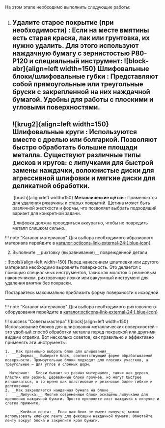 На этом этапе необходимо выполнить следующие работы:

1. __Удалите старое покрытие (при необходимости)__
:    Если на месте вмятины есть старая краска, лак или грунтовка, их нужно удалить. Для этого используют наждачную бумагу с зернистостью P80-P120 и специальный инструмент:
    ![block-abr]{align=left width=150} __Шлифовальные блоки/шлифовальные губки__
	:   Представляют собой прямоугольные или треугольные бруски с закрепленной на них наждачной бумагой. Удобны для работы с плоскими и угловыми поверхностями.
	---
	![krug2]{align=left width=150} __Шлифовальные круги__
    :    Используются вместе с дрелью или болгаркой. Позволяют быстро обработать большие площади металла. Существуют различные типы дисков и кругов: с липучками для быстрой замены наждачки, волокнистые диски для агрессивной шлифовки и мягкие диски для деликатной обработки.
	---
    ![brush]{align=left width=150} __Металлические щётки__
	:    Применяются для удаления ржавчины и старых покрытий. Щетина может быть различной жесткости и формы, что позволяет выбрать подходящий вариант для конкретной задачи.

    Шлифовка должна проводиться аккуратно, чтобы не повредить металл слишком сильно.
	
!!! note "Каталог материалов"
	Для выбора необходимого абразивного материала перейдите в [каталог:octicons-link-external-24:{.blue-icon}](https://autolevel.pro/catalog/abrazivnye_materialy/abrazivnye_gubki_bruski/)

<ol start="2" markdown><li markdown> Выполните __рихтовку (выравнивание)__ поврежденной детали</li></ol>
:    ![tools]{align=left width=150} Перед нанесением шпатлевки или другого материала необходимо выровнять поверхность. Это делается с помощью специальных инструментов, таких как молоток с резиновым наконечником, рихтовочные ложки или вакуумный инструмент для удаления вмятин без покраски.

Постарайтесь максимально приблизить форму поверхности к исходной.

---
!!! note "Каталог материалов"
	Для выбора необходимого рихтовочного оборудования перейдите в [каталог:octicons-link-external-24:{.blue-icon}](https://autolevel.pro/catalog/oborudovanie_instrument/rikhtovochnoe_oborudovanie/)

!!! success "Советы мастера"
	![block]{align=left width=150} Использование блоков для шлифования металлических поверхностей – это удобный способ обработки металла перед покраской или другими видами отделки. Вот несколько советов, как правильно и эффективно применять эти инструменты:

	1. __Как правильно выбрать блок для шлифования__
	:    __Форма:__ Выберите блок, соответствующий форме обрабатываемой поверхности. Прямоугольные блоки подходят для плоских участков, а треугольные – для углов и сложных форм.

	__Материал:__ Блоки бывают из разных материалов, таких как дерево, пластик или резина. Деревянные блоки прочнее, но могут быстрее изнашиваться, в то время как пластиковые и резиновые более гибкие и долговечные.
	2. __Как закрепляется наждачная бумага на блоке__
	:    __Липучка:__ Многие современные блоки оснащены липучками для крепления наждачной бумаги. Просто приложите лист наждачки к липучке и слегка прижмите.

	     __Клейкая лента:__ Если ваш блок не имеет липучек, можно использовать клейкую ленту для фиксации наждачной бумаги. Обмотайте ленту вокруг блока и закрепите края бумаги.
